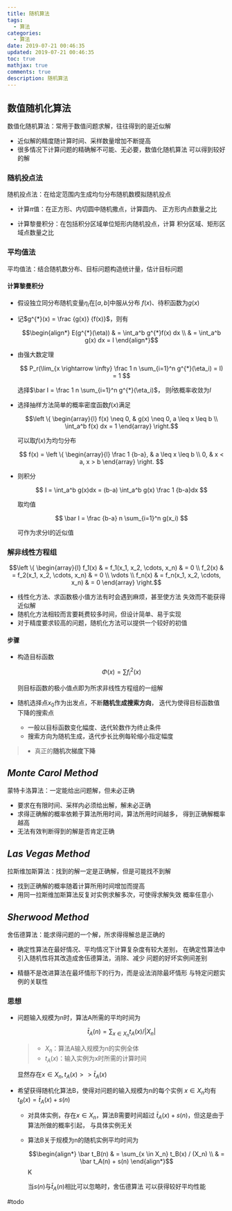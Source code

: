 ```yaml
---
title: 随机算法
tags:
  - 算法
categories:
  - 算法
date: 2019-07-21 00:46:35
updated: 2019-07-21 00:46:35
toc: true
mathjax: true
comments: true
description: 随机算法
---
```


##	数值随机化算法

数值化随机算法：常用于数值问题求解，往往得到的是近似解

-	近似解的精度随计算时间、采样数量增加不断提高
-	很多情况下计算问题的精确解不可能、无必要，数值化随机算法
	可以得到较好的解

###	随机投点法

随机投点法：在给定范围内生成均匀分布随机数模拟随机投点

-	计算$\pi$值：在正方形、内切圆中随机撒点，计算圆内、
	正方形内点数量之比

-	计算黎曼积分：在包括积分区域单位矩形内随机投点，计算
	积分区域、矩形区域点数量之比

###	平均值法

平均值法：结合随机数分布、目标问题构造统计量，估计目标问题

####	计算黎曼积分

-	假设独立同分布随机变量${\eta_i}$在$[a, b]$中服从分布
	$f(x)$、待积函数为$g(x)$

-	记$g^{*}(x) = \frac {g(x)} {f(x)}$，则有

	$$\begin{align*}
	E(g^{*}(\eta)) & = \int_a^b g^{*}f(x) dx \\
	& = \int_a^b g(x) dx = I
	\end{align*}$$

-	由强大数定理

	$$
	P_r(\lim_{x \rightarrow \infty} \frac 1 n \sum_{i=1}^n
		g^{*}(\eta_i) = I) = 1
	$$

	选择$\bar I = \frac 1 n \sum_{i=1}^n g^{*}(\eta_i)$，
	则$\bar I$依概率收敛为$I$

-	选择抽样方法简单的概率密度函数$f(x)$满足

	$$\left \{ \begin{array}{l}
	f(x) \neq 0, & g(x) \neq 0, a \leq x \leq b \\
	\int_a^b f(x) dx = 1
	\end{array} \right.$$

	可以取$f(x)$为均匀分布

	$$
	f(x) = \left \{ \begin{array}{l}
		\frac 1 {b-a}, & a \leq x \leq b \\
		0, & x < a, x > b
	\end{array} \right.
	$$

-	则积分

	$$
	I = \int_a^b g(x)dx = (b-a) \int_a^b g(x)
		\frac 1 {b-a}dx
	$$

	取均值

	$$
	\bar I = \frac {b-a} n \sum_{i=1}^n g(x_i)
	$$

	可作为求分I的近似值

###	解非线性方程组

$$\left \{ \begin{array}{l}
f_1(x) & = f_1(x_1, x_2, \cdots, x_n) & = 0 \\
f_2(x) & = f_2(x_1, x_2, \cdots, x_n) & = 0 \\
\vdots \\
f_n(x) & = f_n(x_1, x_2, \cdots, x_n) & = 0
\end{array} \right.$$

-	线性化方法、求函数极小值方法有时会遇到麻烦，甚至使方法
	失效而不能获得近似解
-	随机化方法相较而言要耗费较多时间，但设计简单、易于实现
-	对于精度要求较高的问题，随机化方法可以提供一个较好的初值

####	步骤

-	构造目标函数

	$$
	\Phi(x) = \sum f_i^2(x)
	$$

	则目标函数的极小值点即为所求非线性方程组的一组解

-	随机选择点$x_0$作为出发点，不断**随机生成搜索方向**，
	迭代为使得目标函数值下降的搜索点

	-	一般以目标函数变化幅度、迭代轮数作为终止条件
	-	搜索方向为随机生成，迭代步长比例每轮缩小指定幅度

> - 真正的**随机次梯度下降**

##	*Monte Carol Method*

蒙特卡洛算法：一定能给出问题解，但未必正确

-	要求在有限时间、采样内必须给出解，解未必正确
-	求得正确解的概率依赖于算法所用时间，算法所用时间越多，
	得到正确解概率越高
-	无法有效判断得到的解是否肯定正确

##	*Las Vegas Method*

拉斯维加斯算法：找到的解一定是正确解，但是可能找不到解

-	找到正确解的概率随着计算所用时间增加而提高
-	用同一拉斯维加斯算法反复对实例求解多次，可使得求解失效
	概率任意小

##	*Sherwood Method*

舍伍德算法：能求得问题的一个解，所求得得解总是正确的

-	确定性算法在最好情况、平均情况下计算复杂度有较大差别，
	在确定性算法中引入随机性将其改造成舍伍德算法，消除、减少
	问题的好坏实例间差别

-	精髓不是改进算法在最坏情形下的行为，而是设法消除最坏情形
	与特定问题实例的关联性

###	思想

-	问题输入规模为n时，算法A所需的平均时间为

	$$
	\bar t_A(n) = \sum_{x \in X_n} t_A(x) / |X_n|
	$$

	> - $X_n$：算法A输入规模为n的实例全体
	> - $t_A(x)$：输入实例为x时所需的计算时间

	显然存在$x \in X_n, t_A(x) >> \bar t_A(x)$

-	希望获得随机化算法B，使得对问题的输入规模为n的每个实例
	$x \in X_n$均有$t_B(x) = \bar t_A(x) + s(n)$

	-	对具体实例，存在$x \in X_n$，算法B需要时间超过
		$\bar t_A(x) + s(n)$，但这是由于算法所做的概率引起，
		与具体实例无关

	-	算法B关于规模为n的随机实例平均时间为

		$$\begin{align*}
		\bar t_B(n) & = \sum_{x \in X_n} t_B(x) / (X_n) \\
		& = \bar t_A(n) + s(n)
		\end{align*}$$K

		当$s(n)$与$\bar t_A(n)$相比可以忽略时，舍伍德算法
		可以获得较好平均性能

#todo

